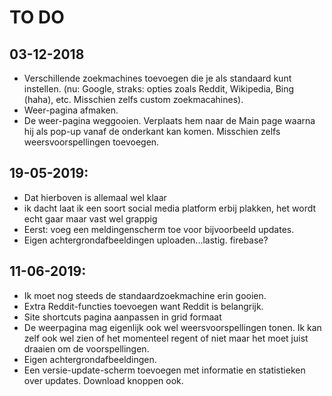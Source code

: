 # TO DO
## 03-12-2018
* Verschillende zoekmachines toevoegen die je als standaard kunt instellen. (nu: Google, straks: opties zoals Reddit, Wikipedia, Bing (haha), etc. Misschien zelfs custom zoekmacahines).
* Weer-pagina afmaken.
* De weer-pagina weggooien. Verplaats hem naar de Main page waarna hij als pop-up vanaf de onderkant kan komen. Misschien zelfs weersvoorspellingen toevoegen.

## 19-05-2019:
* Dat hierboven is allemaal wel klaar
* ik dacht laat ik een soort social media platform erbij plakken, het wordt echt gaar maar vast wel grappig
* Eerst: voeg een meldingenscherm toe voor bijvoorbeeld updates.
* Eigen achtergrondafbeeldingen uploaden...lastig. firebase?

## 11-06-2019: 
* Ik moet nog steeds de standaardzoekmachine erin gooien.
* Extra Reddit-functies toevoegen want Reddit is belangrijk.
* Site shortcuts pagina aanpassen in grid formaat
* De weerpagina mag eigenlijk ook wel weersvoorspellingen tonen. Ik kan zelf ook wel zien of het momenteel regent of niet maar het moet juist draaien om de voorspellingen.
* Eigen achtergrondafbeeldingen.
* Een versie-update-scherm toevoegen met informatie en statistieken over updates. Download knoppen ook.